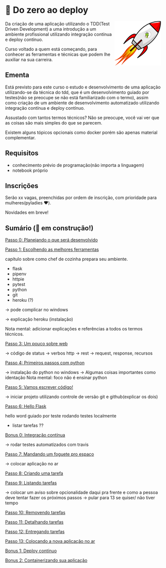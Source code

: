 # :rocket: Do zero ao deploy

<p align="center">
  <img style="float: right;" src="/imgs/python_rocket.png" alt="Python in a rocket"/>
</p>

Da criação de uma aplicação utilizando o TDD(Test Driven Development) a uma introdução a um ambiente profissional utilizando integração contínua e deploy contínuo.

Curso voltado a quem está começando, para conhecer as ferramentas e técnicas que podem lhe auxiliar na sua carreira.

## Ementa

Está previsto para este curso o estudo e desenvolvimento de uma aplicação utilizando-se da técnica do tdd, que é um desenvolvimento guiado por testes(não se preocupe se não está familiarizado com o termo), assim como criação de um ambiente de desenvolvimento automatizado utilizando integração contínua e deploy contínuo.

Assustado com tantos termos técnicos? Não se preocupe, você vai ver que as coisas são mais simples do que se parecem.

Existem alguns tópicos opcionais como docker porém são apenas material complementar.

## Requisitos

- conhecimento prévio de programação(não importa a linguagem)
- notebook próprio

## Inscrições

Serão xx vagas, preenchidas por ordem de inscrição, com prioridade para mulheres(pyladies :hearts:).

Novidades em breve!

## Sumário (:construction: em construção!)

[Passo 0: Planejando o que será desenvolvido](passo00.md)

[Passo 1: Escolhendo as melhores ferramentas](passo01.md)

capítulo sobre como chef de cozinha prepara seu ambiente.

- flask
- pipenv
- httpie
- pytest
- python
- git
- heroku (?)

-> pode complicar no windows

-> explicação heroku (instalação)

Nota mental: adicionar explicações e referências a todos os termos técnicos.

[Passo 3: Um pouco sobre web](passo02.md)

-> código de status
-> verbos http
-> rest
-> request, response, recursos

[Passo 4: Primeiros passos com python](passo04.md)

-> instalação do python no windows
-> Algumas coisas importantes como identação
Nota mental: foco não é ensinar python


[Passo 5: Vamos escrever código!](passo05.md)

-> iniciar projeto utilizando controle de versão git e github(explicar os dois)


[Passo 6: Hello Flask](passo06.md)

hello word guiado por teste rodando testes localmente
- listar tarefas ??

[Bonus 0: Integração contínua](bonus00.md)

-> rodar testes automatizados com travis

[Passo 7: Mandando um foguete pro espaço](passo07.md)

-> colocar aplicação no ar

[Passo 8: Criando uma tarefa](passo08.md)

[Passo 9: Listando tarefas](passo09.md)

-> colocar um aviso sobre opcionalidade daqui pra frente e como a pessoa deve tentar fazer os próximos passos
-> pular para 13 se quiser/ não tiver tempo

[Passo 10: Removendo tarefas](passo10.md)

[Passo 11: Detalhando tarefas](passo11.md)

[Passo 12: Entregando tarefas](passo12.md)

[Passo 13: Colocando a nova aplicação no ar](passo11.md)

[Bonus 1: Deploy contínuo](bonus01.md)

[Bonus 2: Containerizando sua aplicação](bonus02.md)

